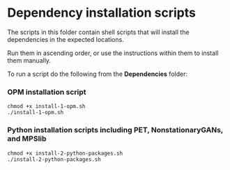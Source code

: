# Dependency installation scripts 

The scripts in this folder contain shell scripts that will install the dependencies in the expected locations.

Run them in ascending order, or use the instructions within them to install them manually.

To run a script do the following from the **Dependencies** folder:

### OPM installation script
```
chmod +x install-1-opm.sh
./install-1-opm.sh
```

### Python installation scripts including PET, NonstationaryGANs, and MPSlib
```
chmod +x install-2-python-packages.sh
./install-2-python-packages.sh
```


